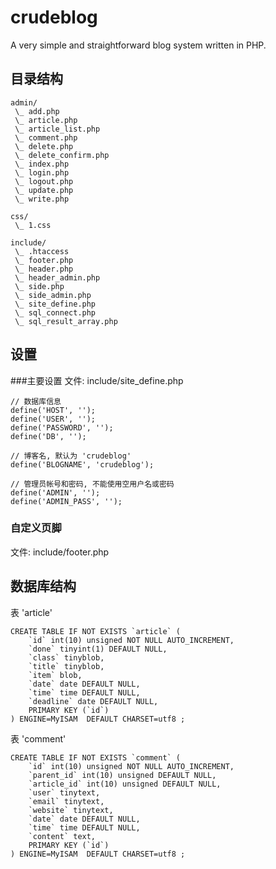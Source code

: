 # crudeblog
A very simple and straightforward blog system written in PHP.

## 目录结构

    admin/
     \_ add.php
     \_ article.php
     \_ article_list.php
     \_ comment.php
     \_ delete.php
     \_ delete_confirm.php
     \_ index.php
     \_ login.php
     \_ logout.php
     \_ update.php
     \_ write.php
     
    css/
     \_ 1.css
     
    include/
     \_ .htaccess
     \_ footer.php
     \_ header.php
     \_ header_admin.php
     \_ side.php
     \_ side_admin.php
     \_ site_define.php
     \_ sql_connect.php
     \_ sql_result_array.php

## 设置
###主要设置
文件: include/site_define.php

    // 数据库信息
    define('HOST', '');
    define('USER', '');
    define('PASSWORD', '');
    define('DB', '');

    // 博客名, 默认为 'crudeblog'
    define('BLOGNAME', 'crudeblog');

    // 管理员帐号和密码, 不能使用空用户名或密码
    define('ADMIN', '');
    define('ADMIN_PASS', '');

### 自定义页脚
文件: include/footer.php


## 数据库结构
表 'article'

    CREATE TABLE IF NOT EXISTS `article` (
        `id` int(10) unsigned NOT NULL AUTO_INCREMENT,
        `done` tinyint(1) DEFAULT NULL,
        `class` tinyblob,
        `title` tinyblob,
        `item` blob,
        `date` date DEFAULT NULL,
        `time` time DEFAULT NULL,
        `deadline` date DEFAULT NULL,
        PRIMARY KEY (`id`)
    ) ENGINE=MyISAM  DEFAULT CHARSET=utf8 ;

表 'comment'

    CREATE TABLE IF NOT EXISTS `comment` (
        `id` int(10) unsigned NOT NULL AUTO_INCREMENT,
        `parent_id` int(10) unsigned DEFAULT NULL,
        `article_id` int(10) unsigned DEFAULT NULL,
        `user` tinytext,
        `email` tinytext,
        `website` tinytext,
        `date` date DEFAULT NULL,
        `time` time DEFAULT NULL,
        `content` text,
        PRIMARY KEY (`id`)
    ) ENGINE=MyISAM  DEFAULT CHARSET=utf8 ;
